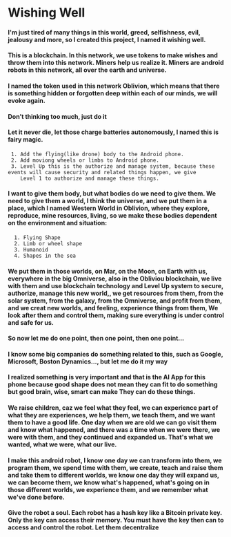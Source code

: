# Wishing Well

#### I'm just tired of many things in this world, greed, selfishness, evil, jealousy and more, so I created this project, I named it wishing well.
#### This is a blockchain. In this network, we use tokens to make wishes and throw them into this network. Miners help us realize it. Miners are android robots in this network, all over the earth and universe.
#### I named the token used in this network Oblivion, which means that there is something hidden or forgotten deep within each of our minds, we will evoke again.

#### Don’t thinking too much, just do it
#### Let it never die, let those charge batteries autonomously, I named this is fairy magic.
     1. Add the flying(like drone) body to the Android phone.
     2. Add moviong wheels or limbs to Android phone.
     3. Level Up this is the authorize and manage system, because these events will cause security and related things happen, we give
        Level 1 to authorize and manage these things.

#### I want to give them body, but what bodies do we need to give them. We need to give them a world, I think the universe, and we put them in a place, which I named Western World in Oblivion, where they explore, reproduce, mine resources, living, so we make these bodies dependent on the environment and situation:
      1. Flying Shape
      2. Limb or wheel shape
      3. Humanoid
      4. Shapes in the sea
#### We put them in those worlds, on Mar, on the Moon, on Earth with us, everywhere in the big Omniverse, also in the Obliviou blockchain, we live with them and use blockchain technology and Level Up system to secure, authorize, manage this new world,, we get resources from them, from the solar system, from the galaxy, from the Omniverse, and profit from them, and we creat new worlds, and feeling, experience things from them, We look after them and control them, making sure everything is under control and safe for us.
#### So now let me do one point, then one point, then one point...

#### I know some big companies do something related to this, such as Google, Microsoft, Boston Dynamics..., but let me do it my way

#### I realized something is very important and that is the AI App for this phone because good shape does not mean they can fit to do something but good brain, wise, smart can make They can do these things.

#### We raise children, caz we feel what they feel, we can experience part of what they are experiences, we help them, we teach them, and we want them to have a good life. One day when we are old we can go visit them and know what happened, and there was a time when we were there, we were with them, and they continued and expanded us. That's what we wanted, what we were, what our live.
#### I make this android robot, I know one day we can transform into them, we program them, we spend time with them, we create, teach and raise them and take them to different worlds, we know one day they will expand us, we can become them, we know what's happened, what's going on in those different worlds, we experience them, and we remember what we've done before.

#### Give the robot a soul. Each robot has a hash key like a Bitcoin private key. Only the key can access their memory. You must have the key then can to access and control the robot. Let them decentralize
